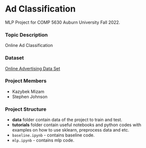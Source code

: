 # Ad Classification
MLP Project for COMP 5630 Auburn University Fall 2022.

### Topic Description
Online Ad Classification

### Dataset
[Online Advertising Data Set](https://archive.ics.uci.edu/ml//datasets/Internet+Advertisements)

### Project Members
- Kazybek Mizam
- Stephen Johnson

### Project Structure
- **data** folder contain data of the project to train and test.
- **tutorials** folder contain useful notebooks and python codes with examples on how to use sklearn, preprocess data and etc.
- `baseline.ipynb` - contains baseline code.
- `mlp.ipynb` - contains mlp code.

